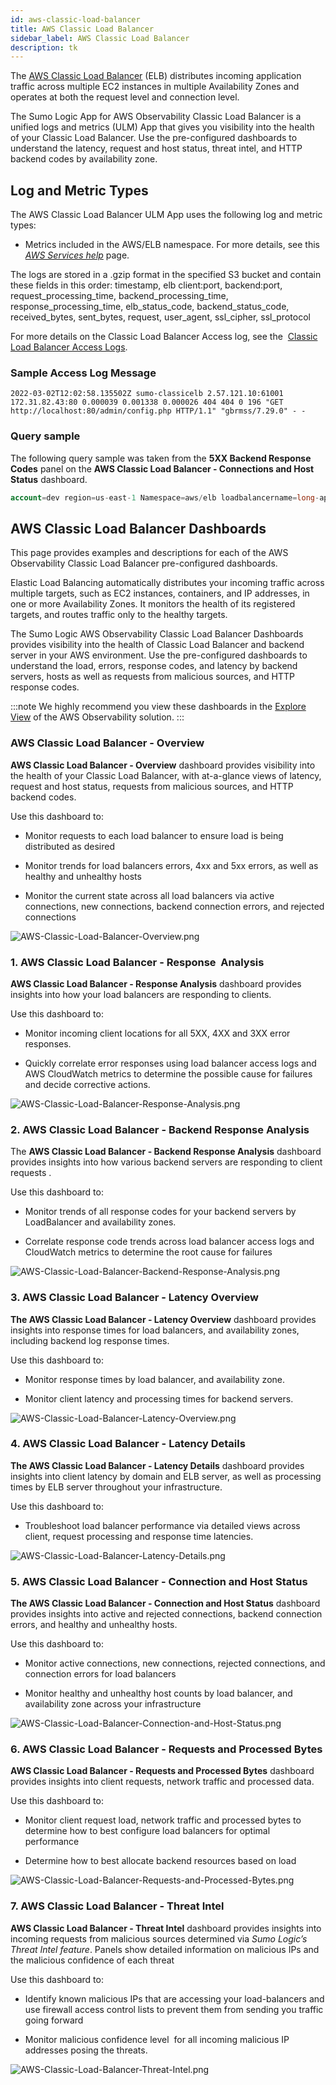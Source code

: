 ```yaml
---
id: aws-classic-load-balancer
title: AWS Classic Load Balancer
sidebar_label: AWS Classic Load Balancer 
description: tk
---
```


The [AWS Classic Load Balancer](https://aws.amazon.com/elasticloadbalancing/classic-load-balancer/) (ELB) distributes incoming application traffic across multiple EC2 instances in multiple Availability Zones and operates at both the request level and connection level.

The Sumo Logic App for AWS Observability Classic Load Balancer is a
unified logs and metrics (ULM) App that gives you visibility into the
health of your Classic Load Balancer. Use the pre-configured dashboards
to understand the latency, request and host status, threat intel, and
HTTP backend codes by availability zone.

## Log and Metric Types

The AWS Classic Load Balancer ULM App uses the following log and metric
types:

* Metrics included in the AWS/ELB namespace. For more details, see this [*AWS Services help*](https://docs.aws.amazon.com/AmazonCloudWatch/latest/monitoring/aws-services-cloudwatch-metrics.html) page. 

The logs are stored in a .gzip format in the specified S3 bucket and
contain these fields in this order: timestamp, elb client:port, backend:port, request_processing_time, backend_processing_time, response_processing_time, elb_status_code, backend_status_code, received_bytes, sent_bytes, request, user_agent, ssl_cipher, ssl_protocol

For more details on the Classic Load Balancer Access log, see the  [Classic Load Balancer Access Logs](https://docs.aws.amazon.com/elasticloadbalancing/latest/classic/access-log-collection.html).

### Sample Access Log Message

```
2022-03-02T12:02:58.135502Z sumo-classicelb 2.57.121.10:61001 172.31.82.43:80 0.000039 0.001338 0.000026 404 404 0 196 "GET http://localhost:80/admin/config.php HTTP/1.1" "gbrmss/7.29.0" - -
```

### Query sample

The following query sample was taken from the **5XX Backend Response Codes** panel on the **AWS Classic Load Balancer - Connections and Host Status** dashboard.

```sql
account=dev region=us-east-1 Namespace=aws/elb loadbalancername=long-api-lb AvailabilityZone=* metric=HTTPCode_Backend_5XX Statistic=Sum | sum by account, region, namespace, loadbalancername, AvailabilityZone
```

## AWS Classic Load Balancer Dashboards

This page provides examples and descriptions for each of the AWS
Observability Classic Load Balancer pre-configured dashboards.

Elastic Load Balancing automatically distributes your incoming traffic
across multiple targets, such as EC2 instances, containers, and IP
addresses, in one or more Availability Zones. It monitors the health of
its registered targets, and routes traffic only to the healthy targets.

The Sumo Logic AWS Observability Classic Load Balancer Dashboards
provides visibility into the health of Classic Load Balancer and backend
server in your AWS environment. Use the pre-configured dashboards to
understand the load, errors, response codes, and latency by backend
servers, hosts as well as requests from malicious sources, and HTTP
response codes.

:::note
We highly recommend you view these dashboards in the [Explore View](../deploy-use-aws-observability/view-aws-observability-solution-dashboards.md) of the AWS Observability solution.
:::

### AWS Classic Load Balancer - Overview

**AWS Classic Load Balancer - Overview** dashboard provides visibility
into the health of your Classic Load Balancer, with at-a-glance views of
latency, request and host status, requests from malicious sources, and
HTTP backend codes.

Use this dashboard to:

* Monitor requests to each load balancer to ensure load is being distributed as desired

* Monitor trends for load balancers errors, 4xx and 5xx errors, as well as healthy and unhealthy hosts

* Monitor the current state across all load balancers via active connections, new connections, backend connection errors, and rejected connections 

![AWS-Classic-Load-Balancer-Overview.png](/img/observability/AWS-Classic-Load-Balancer-Overview.png)

### 1. AWS Classic Load Balancer - Response  Analysis

**AWS Classic Load Balancer - Response Analysis** dashboard provides
insights into how your load balancers are responding to clients. 

Use this dashboard to:

* Monitor incoming client locations for all 5XX, 4XX and 3XX error responses.

* Quickly correlate error responses using load balancer access logs and AWS CloudWatch metrics to determine the possible cause for failures and decide corrective actions.

![AWS-Classic-Load-Balancer-Response-Analysis.png](/img/observability/AWS-Classic-Load-Balancer-Response-Analysis.png)

### 2. AWS Classic Load Balancer - Backend Response Analysis

The **AWS Classic Load Balancer - Backend Response Analysis** dashboard
provides insights into how various backend servers are responding to
client requests .

Use this dashboard to:

* Monitor trends of all response codes for your backend servers by LoadBalancer and availability zones.

* Correlate response code trends across load balancer access logs and CloudWatch metrics to determine the root cause for failures

![AWS-Classic-Load-Balancer-Backend-Response-Analysis.png](/img/observability/AWS-Classic-Load-Balancer-Backend-Response-Analysis.png)

### 3. AWS Classic Load Balancer - Latency Overview

**The AWS Classic Load Balancer - Latency Overview** dashboard provides
insights into response times for load balancers, and availability zones,
including backend log response times.

Use this dashboard to:

* Monitor response times by load balancer, and availability zone.

* Monitor client latency and processing times for backend servers.

![AWS-Classic-Load-Balancer-Latency-Overview.png](/img/observability/AWS-Classic-Load-Balancer-Latency-Overview.png)

### 4. AWS Classic Load Balancer - Latency Details 

**The AWS Classic Load Balancer - Latency Details** dashboard provides
insights into client latency by domain and ELB server, as well as
processing times by ELB server throughout your infrastructure.

Use this dashboard to:

* Troubleshoot load balancer performance via detailed views across client, request processing and response time latencies.

![AWS-Classic-Load-Balancer-Latency-Details.png](/img/observability/AWS-Classic-Load-Balancer-Latency-Details.png)

### 5. AWS Classic Load Balancer - Connection and Host Status

**The AWS Classic Load Balancer - Connection and Host Status** dashboard
provides insights into active and rejected connections, backend
connection errors, and healthy and unhealthy hosts. 

Use this dashboard to:

* Monitor active connections, new connections, rejected connections, and connection errors for load balancers

* Monitor healthy and unhealthy host counts by load balancer, and availability zone across your infrastructure

![AWS-Classic-Load-Balancer-Connection-and-Host-Status.png](/img/observability/AWS-Classic-Load-Balancer-Connection-and-Host-Status.png)

### 6. AWS Classic Load Balancer - Requests and Processed Bytes 

**AWS Classic Load Balancer - Requests and Processed Bytes** dashboard
provides insights into client requests, network traffic and processed
data.

Use this dashboard to:

* Monitor client request load, network traffic and processed bytes to determine how to best configure load balancers for optimal performance

* Determine how to best allocate backend resources based on load

![AWS-Classic-Load-Balancer-Requests-and-Processed-Bytes.png](/img/observability/AWS-Classic-Load-Balancer-Requests-and-Processed-Bytes.png)

### 7. AWS Classic Load Balancer - Threat Intel

**AWS Classic Load Balancer - Threat Intel** dashboard provides insights
into incoming requests from malicious sources determined via *Sumo
Logic’s Threat Intel feature*. Panels show detailed information on
malicious IPs and the malicious confidence of each threat 

Use this dashboard to:

* Identify known malicious IPs that are accessing your load-balancers and use firewall access control lists to prevent them from sending you traffic going forward 

* Monitor malicious confidence level  for all incoming malicious IP addresses posing the threats.

![AWS-Classic-Load-Balancer-Threat-Intel.png](/img/observability/AWS-Classic-Load-Balancer-Threat-Intel.png)
